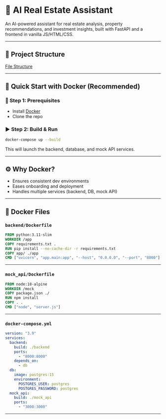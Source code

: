 # 🏡 AI Real Estate Assistant

An AI-powered assistant for real estate analysis, property recommendations, and investment insights, built with FastAPI and a frontend in vanilla JS/HTML/CSS.

---

## 📁 Project Structure

[File Structure](docs/file_structure.md)

---

## 🚀 Quick Start with Docker (Recommended)

### 🧪 Step 1: Prerequisites
- Install [Docker](https://www.docker.com/products/docker-desktop/)
- Clone the repo

### ▶ Step 2: Build & Run
```bash
docker-compose up --build
```

This will launch the backend, database, and mock API services.

---

## ⚙️ Why Docker?

- Ensures consistent dev environments
- Eases onboarding and deployment
- Handles multiple services (backend, DB, mock API)

---

## 🧬 Docker Files

### `backend/Dockerfile`
```Dockerfile
FROM python:3.11-slim
WORKDIR /app
COPY requirements.txt .
RUN pip install --no-cache-dir -r requirements.txt
COPY app/ ./app
CMD ["uvicorn", "app.main:app", "--host", "0.0.0.0", "--port", "8000"]
```

---

### `mock_api/Dockerfile`
```Dockerfile
FROM node:18-alpine
WORKDIR /mock
COPY package.json ./
RUN npm install
COPY . .
CMD ["node", "server.js"]
```

---

### `docker-compose.yml`
```yaml
version: "3.9"
services:
  backend:
    build: ./backend
    ports:
      - "8000:8000"
    depends_on:
      - db
  db:
    image: postgres:15
    environment:
      POSTGRES_USER: postgres
      POSTGRES_PASSWORD: postgres
  mock_api:
    build: ./mock_api
    ports:
      - "3000:3000"
```

---
